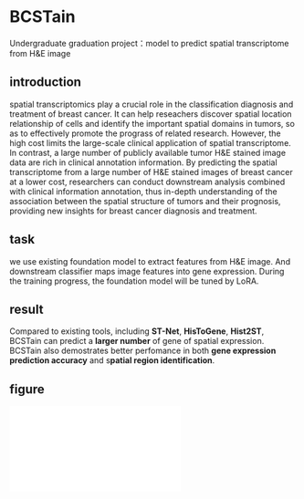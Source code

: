 # BCSTain
Undergraduate graduation project：model to predict spatial transcriptome from H&amp;E image
## introduction  
spatial transcriptomics play a crucial role in the classification diagnosis and treatment of breast cancer. It can help reseachers discover spatial location relationship of cells and identify the important spatial domains in tumors, so as to effectively promote the prograss of related research. However, the high cost limits the large-scale clinical application of spatial transcriptome. In contrast, a large number of publicly available tumor H&E stained image data are rich in clinical annotation information. By predicting the spatial transcriptome from a large number of H&E stained images of breast cancer at a lower cost, researchers can conduct downstream analysis combined with clinical information annotation, thus in-depth understanding of the association between the spatial structure of tumors and their prognosis, providing new insights for breast cancer diagnosis and treatment.  

## task
we use existing foundation model to extract features from H&E image. And downstream classifier maps image features into gene expression. During the training progress, the foundation model will be tuned by LoRA.    

## result  
Compared to existing tools, including **ST-Net**, **HisToGene**, **Hist2ST**, BCSTain can predict a **larger number** of gene of spatial expression. BCSTain also demostrates better perfomance in both **gene expression prediction accuracy** and s**patial region identification**.  

## figure  
![Model display diagram](./images/model.pdf)   

